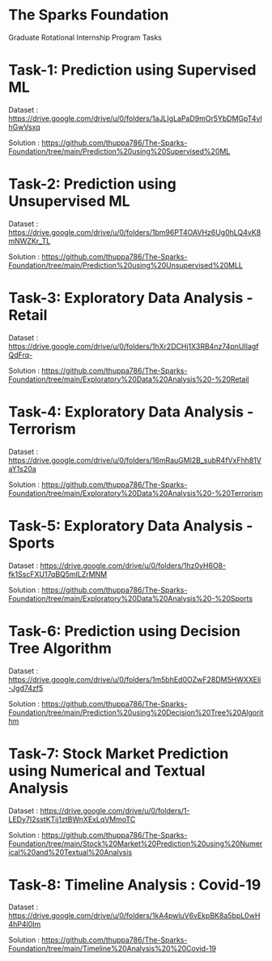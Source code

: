 # The Sparks Foundation
 Graduate Rotational Internship Program Tasks
 
 # Task-1: Prediction using Supervised ML 
 Dataset : https://drive.google.com/drive/u/0/folders/1aJLIgLaPaD9mOr5YbDMGpT4vIhGwVsxq 
 
 Solution : https://github.com/thuppa786/The-Sparks-Foundation/tree/main/Prediction%20using%20Supervised%20ML
 
 
 # Task-2: Prediction using Unsupervised ML
 Dataset : https://drive.google.com/drive/u/0/folders/1bm96PT4OAVHz6Ug0hLQ4vK8mNWZKr_TL
 
 Solution : https://github.com/thuppa786/The-Sparks-Foundation/tree/main/Prediction%20using%20Unsupervised%20MLL
 
 
 # Task-3: Exploratory Data Analysis - Retail
 Dataset : https://drive.google.com/drive/u/0/folders/1hXr2DCHj1X3RB4nz74pnUIlagfQdFrq-
 
 Solution : https://github.com/thuppa786/The-Sparks-Foundation/tree/main/Exploratory%20Data%20Analysis%20-%20Retail
 
 
 # Task-4: Exploratory Data Analysis - Terrorism
 Dataset : https://drive.google.com/drive/u/0/folders/16mRauGMl2B_subR4fVxFhh81VaY1s20a
 
 Solution : https://github.com/thuppa786/The-Sparks-Foundation/tree/main/Exploratory%20Data%20Analysis%20-%20Terrorism
 
 
 # Task-5: Exploratory Data Analysis - Sports
 Dataset : https://drive.google.com/drive/u/0/folders/1hz0yH6O8-fk1SscFXU17qBQ5mlLZrMNM
 
 Solution : https://github.com/thuppa786/The-Sparks-Foundation/tree/main/Exploratory%20Data%20Analysis%20-%20Sports
 
 # Task-6: Prediction using Decision Tree Algorithm
 Dataset : https://drive.google.com/drive/u/0/folders/1m5bhEd0OZwF28DM5HWXXEli-Jgd74zf5
 
 Solution : https://github.com/thuppa786/The-Sparks-Foundation/tree/main/Prediction%20using%20Decision%20Tree%20Algorithm
 
  # Task-7: Stock Market Prediction using Numerical and Textual Analysis
 Dataset : https://drive.google.com/drive/u/0/folders/1-LEDy7I2sstKTij1ztBWnXExLqVMmoTC
 
 Solution : https://github.com/thuppa786/The-Sparks-Foundation/tree/main/Stock%20Market%20Prediction%20using%20Numerical%20and%20Textual%20Analysis
 
  # Task-8: Timeline Analysis : Covid-19
 Dataset : https://drive.google.com/drive/u/0/folders/1kA4pwluV6vEkpBK8a5bpL0wH4hP4l0Im
 
 Solution : https://github.com/thuppa786/The-Sparks-Foundation/tree/main/Timeline%20Analysis%20%20Covid-19
 
 
 
